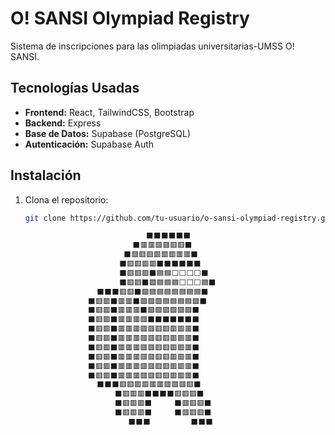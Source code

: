 # O! SANSI Olympiad Registry

Sistema de inscripciones para las olimpiadas universitarias-UMSS O! SANSI.

## Tecnologías Usadas
- **Frontend:** React, TailwindCSS, Bootstrap
- **Backend:** Express 
- **Base de Datos:** Supabase (PostgreSQL)
- **Autenticación:** Supabase Auth

## Instalación
1. Clona el repositorio:
   ```bash
   git clone https://github.com/tu-usuario/o-sansi-olympiad-registry.git

                              ⬛⬛⬛⬛⬛⬛
                           ⬛🟥🟥🟥🟥🟥🟥⬛
                         ⬛🟥🟥🟥🟥🟥🟥🟥🟥⬛
                        ⬛🟥🟥🟥🟥⬛⬛⬛⬛⬛⬛
                        ⬛🟥🟥🟥⬛🟦🟦⬜⬜⬜⬜⬛
                        ⬛🟥🟥⬛🟪🟦🟦🟦⬜⬜⬜🟦⬛
                   ⬛⬛⬛🟥🟥⬛🟪🟦🟦🟦🟦🟦🟦🟦⬛
                 ⬛🟥🟥⬛🟥🟥⬛🟪🟪🟪🟦🟦🟦🟦🟪⬛ 
                 ⬛🟥🟥⬛🟥🟥🟥⬛🟪🟪🟪🟪🟪🟪⬛
                 ⬛🟥🟥⬛🟥🟥🟥🟥⬛⬛⬛⬛⬛⬛⬛
                 ⬛🟥🟥⬛🟥🟥🟥🟥🟥🟥🟥🟥🟥🟥⬛
                 ⬛🟥🟥⬛🟥🟥🟥🟥🟥🟥🟥🟥🟥🟥⬛
                 ⬛🟥🟥⬛🟥🟥🟥🟥🟥🟥🟥🟥🟥🟥⬛
                 ⬛🟥🟥⬛🟥🟥🟥🟥🟥🟥🟥🟥🟥🟥⬛
                 ⬛🟥🟥⬛🟥🟥🟥🟥🟥🟥🟥🟥🟥🟥⬛
                 ⬛🟥🟥⬛🟥🟥🟥🟥🟥🟥🟥🟥🟥🟥⬛
                   ⬛⬛⬛🟥🟥🟥🟥🟥🟥🟥🟥🟥🟥⬛
                       ⬛🟥🟥🟥⬛⬛⬛⬛🟥🟥🟥⬛
                       ⬛🟥🟥🟥⬛     ⬛🟥🟥🟥⬛
                       ⬛🟥🟥🟥⬛     ⬛🟥🟥🟥⬛
                          ⬛⬛⬛         ⬛⬛⬛